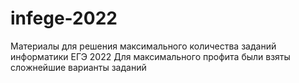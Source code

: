 # infege-2022
Материалы для решения максимального количества заданий информатики ЕГЭ 2022
Для максимального профита были взяты сложнейшие варианты заданий
